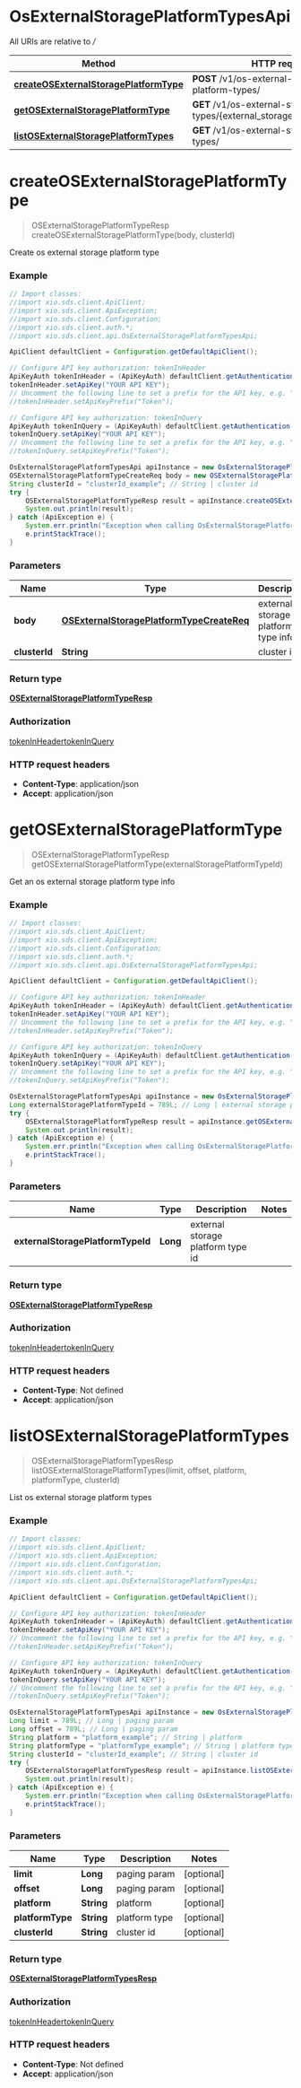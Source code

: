 # OsExternalStoragePlatformTypesApi

All URIs are relative to */*

Method | HTTP request | Description
------------- | ------------- | -------------
[**createOSExternalStoragePlatformType**](OsExternalStoragePlatformTypesApi.md#createOSExternalStoragePlatformType) | **POST** /v1/os-external-storage-platform-types/ | 
[**getOSExternalStoragePlatformType**](OsExternalStoragePlatformTypesApi.md#getOSExternalStoragePlatformType) | **GET** /v1/os-external-storage-platform-types/{external_storage_platform_type_id} | 
[**listOSExternalStoragePlatformTypes**](OsExternalStoragePlatformTypesApi.md#listOSExternalStoragePlatformTypes) | **GET** /v1/os-external-storage-platform-types/ | 

<a name="createOSExternalStoragePlatformType"></a>
# **createOSExternalStoragePlatformType**
> OSExternalStoragePlatformTypeResp createOSExternalStoragePlatformType(body, clusterId)



Create os external storage platform type

### Example
```java
// Import classes:
//import xio.sds.client.ApiClient;
//import xio.sds.client.ApiException;
//import xio.sds.client.Configuration;
//import xio.sds.client.auth.*;
//import xio.sds.client.api.OsExternalStoragePlatformTypesApi;

ApiClient defaultClient = Configuration.getDefaultApiClient();

// Configure API key authorization: tokenInHeader
ApiKeyAuth tokenInHeader = (ApiKeyAuth) defaultClient.getAuthentication("tokenInHeader");
tokenInHeader.setApiKey("YOUR API KEY");
// Uncomment the following line to set a prefix for the API key, e.g. "Token" (defaults to null)
//tokenInHeader.setApiKeyPrefix("Token");

// Configure API key authorization: tokenInQuery
ApiKeyAuth tokenInQuery = (ApiKeyAuth) defaultClient.getAuthentication("tokenInQuery");
tokenInQuery.setApiKey("YOUR API KEY");
// Uncomment the following line to set a prefix for the API key, e.g. "Token" (defaults to null)
//tokenInQuery.setApiKeyPrefix("Token");

OsExternalStoragePlatformTypesApi apiInstance = new OsExternalStoragePlatformTypesApi();
OSExternalStoragePlatformTypeCreateReq body = new OSExternalStoragePlatformTypeCreateReq(); // OSExternalStoragePlatformTypeCreateReq | external storage platform type info
String clusterId = "clusterId_example"; // String | cluster id
try {
    OSExternalStoragePlatformTypeResp result = apiInstance.createOSExternalStoragePlatformType(body, clusterId);
    System.out.println(result);
} catch (ApiException e) {
    System.err.println("Exception when calling OsExternalStoragePlatformTypesApi#createOSExternalStoragePlatformType");
    e.printStackTrace();
}
```

### Parameters

Name | Type | Description  | Notes
------------- | ------------- | ------------- | -------------
 **body** | [**OSExternalStoragePlatformTypeCreateReq**](OSExternalStoragePlatformTypeCreateReq.md)| external storage platform type info |
 **clusterId** | **String**| cluster id | [optional]

### Return type

[**OSExternalStoragePlatformTypeResp**](OSExternalStoragePlatformTypeResp.md)

### Authorization

[tokenInHeader](../README.md#tokenInHeader)[tokenInQuery](../README.md#tokenInQuery)

### HTTP request headers

 - **Content-Type**: application/json
 - **Accept**: application/json

<a name="getOSExternalStoragePlatformType"></a>
# **getOSExternalStoragePlatformType**
> OSExternalStoragePlatformTypeResp getOSExternalStoragePlatformType(externalStoragePlatformTypeId)



Get an os external storage platform type info

### Example
```java
// Import classes:
//import xio.sds.client.ApiClient;
//import xio.sds.client.ApiException;
//import xio.sds.client.Configuration;
//import xio.sds.client.auth.*;
//import xio.sds.client.api.OsExternalStoragePlatformTypesApi;

ApiClient defaultClient = Configuration.getDefaultApiClient();

// Configure API key authorization: tokenInHeader
ApiKeyAuth tokenInHeader = (ApiKeyAuth) defaultClient.getAuthentication("tokenInHeader");
tokenInHeader.setApiKey("YOUR API KEY");
// Uncomment the following line to set a prefix for the API key, e.g. "Token" (defaults to null)
//tokenInHeader.setApiKeyPrefix("Token");

// Configure API key authorization: tokenInQuery
ApiKeyAuth tokenInQuery = (ApiKeyAuth) defaultClient.getAuthentication("tokenInQuery");
tokenInQuery.setApiKey("YOUR API KEY");
// Uncomment the following line to set a prefix for the API key, e.g. "Token" (defaults to null)
//tokenInQuery.setApiKeyPrefix("Token");

OsExternalStoragePlatformTypesApi apiInstance = new OsExternalStoragePlatformTypesApi();
Long externalStoragePlatformTypeId = 789L; // Long | external storage platform type id
try {
    OSExternalStoragePlatformTypeResp result = apiInstance.getOSExternalStoragePlatformType(externalStoragePlatformTypeId);
    System.out.println(result);
} catch (ApiException e) {
    System.err.println("Exception when calling OsExternalStoragePlatformTypesApi#getOSExternalStoragePlatformType");
    e.printStackTrace();
}
```

### Parameters

Name | Type | Description  | Notes
------------- | ------------- | ------------- | -------------
 **externalStoragePlatformTypeId** | **Long**| external storage platform type id |

### Return type

[**OSExternalStoragePlatformTypeResp**](OSExternalStoragePlatformTypeResp.md)

### Authorization

[tokenInHeader](../README.md#tokenInHeader)[tokenInQuery](../README.md#tokenInQuery)

### HTTP request headers

 - **Content-Type**: Not defined
 - **Accept**: application/json

<a name="listOSExternalStoragePlatformTypes"></a>
# **listOSExternalStoragePlatformTypes**
> OSExternalStoragePlatformTypesResp listOSExternalStoragePlatformTypes(limit, offset, platform, platformType, clusterId)



List os external storage platform types

### Example
```java
// Import classes:
//import xio.sds.client.ApiClient;
//import xio.sds.client.ApiException;
//import xio.sds.client.Configuration;
//import xio.sds.client.auth.*;
//import xio.sds.client.api.OsExternalStoragePlatformTypesApi;

ApiClient defaultClient = Configuration.getDefaultApiClient();

// Configure API key authorization: tokenInHeader
ApiKeyAuth tokenInHeader = (ApiKeyAuth) defaultClient.getAuthentication("tokenInHeader");
tokenInHeader.setApiKey("YOUR API KEY");
// Uncomment the following line to set a prefix for the API key, e.g. "Token" (defaults to null)
//tokenInHeader.setApiKeyPrefix("Token");

// Configure API key authorization: tokenInQuery
ApiKeyAuth tokenInQuery = (ApiKeyAuth) defaultClient.getAuthentication("tokenInQuery");
tokenInQuery.setApiKey("YOUR API KEY");
// Uncomment the following line to set a prefix for the API key, e.g. "Token" (defaults to null)
//tokenInQuery.setApiKeyPrefix("Token");

OsExternalStoragePlatformTypesApi apiInstance = new OsExternalStoragePlatformTypesApi();
Long limit = 789L; // Long | paging param
Long offset = 789L; // Long | paging param
String platform = "platform_example"; // String | platform
String platformType = "platformType_example"; // String | platform type
String clusterId = "clusterId_example"; // String | cluster id
try {
    OSExternalStoragePlatformTypesResp result = apiInstance.listOSExternalStoragePlatformTypes(limit, offset, platform, platformType, clusterId);
    System.out.println(result);
} catch (ApiException e) {
    System.err.println("Exception when calling OsExternalStoragePlatformTypesApi#listOSExternalStoragePlatformTypes");
    e.printStackTrace();
}
```

### Parameters

Name | Type | Description  | Notes
------------- | ------------- | ------------- | -------------
 **limit** | **Long**| paging param | [optional]
 **offset** | **Long**| paging param | [optional]
 **platform** | **String**| platform | [optional]
 **platformType** | **String**| platform type | [optional]
 **clusterId** | **String**| cluster id | [optional]

### Return type

[**OSExternalStoragePlatformTypesResp**](OSExternalStoragePlatformTypesResp.md)

### Authorization

[tokenInHeader](../README.md#tokenInHeader)[tokenInQuery](../README.md#tokenInQuery)

### HTTP request headers

 - **Content-Type**: Not defined
 - **Accept**: application/json

